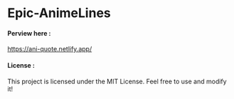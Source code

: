 # Epic-AnimeLines
#### Perview here : 
  https://ani-quote.netlify.app/





#### License :
This project is licensed under the MIT License.
Feel free to use and modify it!
